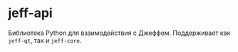 # jeff-api

Библиотека Python для взаимодействия с Джеффом. Поддерживает как `jeff-qt`, так и `jeff-core`.

